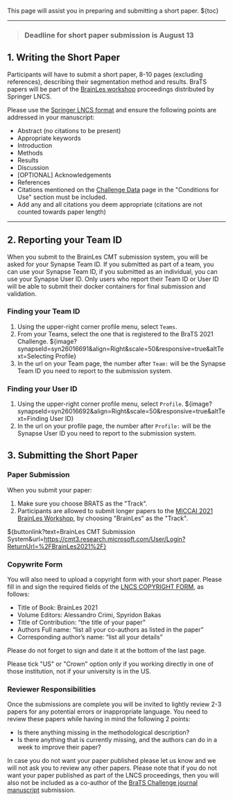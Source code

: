 <!-- markdownlint-disable no-bare-urls -->

<!-- markdownlint-disable-next-line first-line-h1 -->
This page will assist you in preparing and submitting a short paper.
${toc}

---

> ### Deadline for short paper submission is August 13

## **1. Writing the Short Paper**

Participants will have to submit a short paper, 8-10 pages (excluding references), describing their segmentation method and results. BraTS papers will be part of the [BrainLes workshop](http://www.brainlesion-workshop.org/) proceedings distributed by Springer LNCS.

Please use the [Springer LNCS format](bit.ly/2TEcZNF) and ensure the following points are addressed in your manuscript:

- Abstract (no citations to be present)
- Appropriate keywords  
- Introduction
- Methods
- Results
- Discussion
- [OPTIONAL] Acknowledgements  
- References
- Citations mentioned on the [Challenge Data](#!Synapse:syn25829070/wiki/610873) page in the "Conditions for Use" section must be included.
- Add any and all citations you deem appropriate (citations are not counted towards paper length)

---

## **2. Reporting your Team ID**

When you submit to the BrainLes CMT submission system, you will be asked for your Synapse Team ID. If you submitted as part of a team, you can use your Synapse Team ID, if you submitted as an individual, you can use your Synapse User ID. Only users who report their Team ID or User ID will be able to submit their docker containers for final submission and validation.

### Finding your Team ID

1. Using the upper-right corner profile menu, select `Teams`.
2. From your Teams, select the one that is registered to the BraTS 2021 Challenge.
${image?synapseId=syn26016691&align=Right&scale=50&responsive=true&altText=Selecting Profile}
3. In the url on your Team page, the number after `Team:` will be the Synapse Team ID you need to report to the submission system.

### Finding your User ID

1. Using the upper-right corner profile menu, select `Profile`.
${image?synapseId=syn26016692&align=Right&scale=50&responsive=true&altText=Finding User ID}
2. In the url on your profile page, the number after `Profile:` will be the Synapse User ID you need to report to the submission system.


## 3. **Submitting the Short Paper**

### Paper Submission

When you submit your paper:

1. Make sure you choose BRATS as the "Track".
2. Participants are allowed to submit longer papers to the [MICCAI 2021 BrainLes Workshop](brainlesion-workshop.org), by choosing "BrainLes" as the "Track".

${buttonlink?text=BrainLes CMT Submission System&url=https://cmt3.research.microsoft.com/User/Login?ReturnUrl=%2FBrainLes2021%2F}

### Copywrite Form

You will also need to upload a copyright form with your short paper. Please fill in and sign the required fields of the [LNCS COPYRIGHT FORM](bit.ly/3BPEMMA), as follows:

- Title of Book: BrainLes 2021
- Volume Editors: Alessandro Crimi, Spyridon Bakas
- Title of Contribution: “the title of your paper”
- Authors Full name: “list all your co-authors as listed in the paper”
- Corresponding author’s name: “list all your details”

Please do not forget to sign and date it at the bottom of the last page.

Please tick "US" or "Crown" option only if you working directly in one of those institution, not if your university is in the US.

### Reviewer Responsibilities

Once the submissions are complete you will be invited to lightly review 2-3 papers for any potential errors or inappropriate language. You need to review these papers while having in mind the following 2 points:

- Is there anything missing in the methodological description?
- Is there anything that is currently missing, and the authors can do in a week to improve their paper? 

In case you do not want your paper published please let us know and we will not ask you to review any other papers. Please note that if you do not want your paper published as part of the LNCS proceedings, then you will also not be included as a co-author of the [BraTS Challenge journal manuscript](https://arxiv.org/abs/2107.02314) submission.